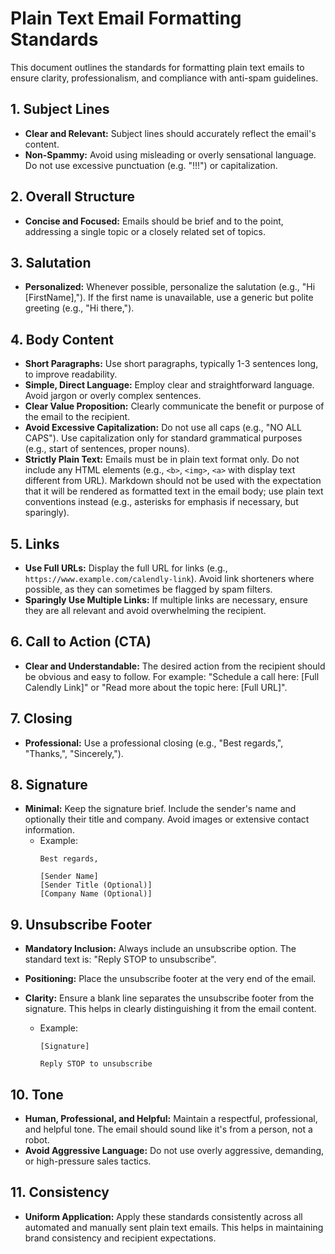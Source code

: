 # Plain Text Email Formatting Standards

This document outlines the standards for formatting plain text emails to ensure clarity, professionalism, and compliance with anti-spam guidelines.

## 1. Subject Lines

*   **Clear and Relevant:** Subject lines should accurately reflect the email's content.
*   **Non-Spammy:** Avoid using misleading or overly sensational language. Do not use excessive punctuation (e.g. "!!!") or capitalization.

## 2. Overall Structure

*   **Concise and Focused:** Emails should be brief and to the point, addressing a single topic or a closely related set of topics.

## 3. Salutation

*   **Personalized:** Whenever possible, personalize the salutation (e.g., "Hi [FirstName],"). If the first name is unavailable, use a generic but polite greeting (e.g., "Hi there,").

## 4. Body Content

*   **Short Paragraphs:** Use short paragraphs, typically 1-3 sentences long, to improve readability.
*   **Simple, Direct Language:** Employ clear and straightforward language. Avoid jargon or overly complex sentences.
*   **Clear Value Proposition:** Clearly communicate the benefit or purpose of the email to the recipient.
*   **Avoid Excessive Capitalization:** Do not use all caps (e.g., "NO ALL CAPS"). Use capitalization only for standard grammatical purposes (e.g., start of sentences, proper nouns).
*   **Strictly Plain Text:** Emails must be in plain text format only. Do not include any HTML elements (e.g., `<b>`, `<img>`, `<a>` with display text different from URL). Markdown should not be used with the expectation that it will be rendered as formatted text in the email body; use plain text conventions instead (e.g., asterisks for emphasis if necessary, but sparingly).

## 5. Links

*   **Use Full URLs:** Display the full URL for links (e.g., `https://www.example.com/calendly-link`). Avoid link shorteners where possible, as they can sometimes be flagged by spam filters.
*   **Sparingly Use Multiple Links:** If multiple links are necessary, ensure they are all relevant and avoid overwhelming the recipient.

## 6. Call to Action (CTA)

*   **Clear and Understandable:** The desired action from the recipient should be obvious and easy to follow. For example: "Schedule a call here: [Full Calendly Link]" or "Read more about the topic here: [Full URL]".

## 7. Closing

*   **Professional:** Use a professional closing (e.g., "Best regards,", "Thanks,", "Sincerely,").

## 8. Signature

*   **Minimal:** Keep the signature brief. Include the sender's name and optionally their title and company. Avoid images or extensive contact information.
    *   Example:
        ```
        Best regards,

        [Sender Name]
        [Sender Title (Optional)]
        [Company Name (Optional)]
        ```

## 9. Unsubscribe Footer

*   **Mandatory Inclusion:** Always include an unsubscribe option. The standard text is: "Reply STOP to unsubscribe".
*   **Positioning:** Place the unsubscribe footer at the very end of the email.
*   **Clarity:** Ensure a blank line separates the unsubscribe footer from the signature. This helps in clearly distinguishing it from the email content.

    *   Example:
        ```
        [Signature]

        Reply STOP to unsubscribe
        ```

## 10. Tone

*   **Human, Professional, and Helpful:** Maintain a respectful, professional, and helpful tone. The email should sound like it's from a person, not a robot.
*   **Avoid Aggressive Language:** Do not use overly aggressive, demanding, or high-pressure sales tactics.

## 11. Consistency

*   **Uniform Application:** Apply these standards consistently across all automated and manually sent plain text emails. This helps in maintaining brand consistency and recipient expectations.
